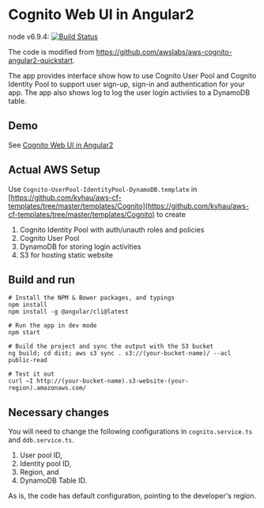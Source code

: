 # Cognito Web UI in Angular2

node v6.9.4: [![Build Status](https://travis-ci.org/kyhau/aws-cognito-angular2-webui.svg?branch=master)](https://travis-ci.org/kyhau/aws-cognito-angular2-webui)

The code is modified from https://github.com/awslabs/aws-cognito-angular2-quickstart.

The app provides interface show how to use Cognito User Pool and Cognito Identity Pool to support user sign-up, sign-in and authentication for your app. The app also shows log to log the user login activiies to a DynamoDB table. 

## Demo

See [Cognito Web UI in Angular2](http://k-cognito-alpha.s3-website-ap-southeast-2.amazonaws.com)

## Actual AWS Setup

Use `Cognito-UserPool-IdentityPool-DynamoDB.template` in [https://github.com/kyhau/aws-cf-templates/tree/master/templates/Cognito](https://github.com/kyhau/aws-cf-templates/tree/master/templates/Cognito)
to create

1. Cognito Identity Pool with auth/unauth roles and policies
2. Cognito User Pool
3. DynamoDB for storing login activities
4. S3 for hosting static website

## Build and run
```
# Install the NPM & Bower packages, and typings
npm install
npm install -g @angular/cli@latest
```
```
# Run the app in dev mode
npm start
```
```
# Build the project and sync the output with the S3 bucket
ng build; cd dist; aws s3 sync . s3://(your-bucket-name)/ --acl public-read
```
```
# Test it out
curl –I http://(your-bucket-name).s3-website-(your-region).amazonaws.com/
```

## Necessary changes
You  will need to change the following configurations in `cognito.service.ts` and `ddb.service.ts`.

1. User pool ID,
2. Identity pool ID,
2. Region, and
3. DynamoDB Table ID. 

As is, the code has default configuration, pointing to the developer's region.

